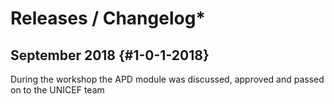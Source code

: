 # Releases / Changelog\*

## September 2018 {#1-0-1-2018}

During the workshop the APD module was discussed, approved and passed on to the UNICEF team 


